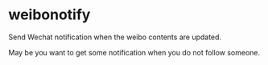# weibonotify
Send Wechat notification when the weibo contents are updated.


May be you want to get some notification when you do not follow someone.
